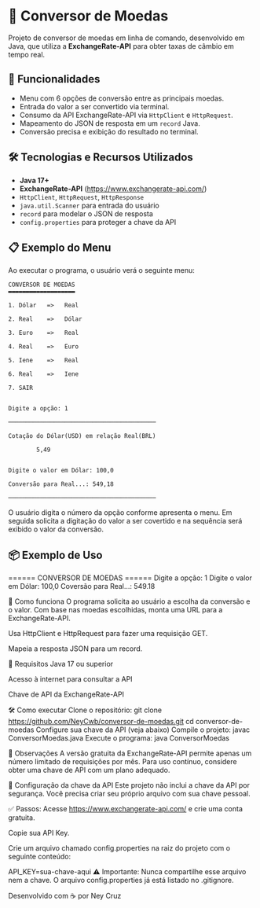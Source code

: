 # 💱 Conversor de Moedas

Projeto de conversor de moedas em linha de comando, desenvolvido em Java, que utiliza a **ExchangeRate-API** para obter taxas de câmbio em tempo real.

## 🚀 Funcionalidades

- Menu com 6 opções de conversão entre as principais moedas.
- Entrada do valor a ser convertido via terminal.
- Consumo da API ExchangeRate-API via `HttpClient` e `HttpRequest`.
- Mapeamento do JSON de resposta em um `record` Java.
- Conversão precisa e exibição do resultado no terminal.

## 🛠️ Tecnologias e Recursos Utilizados

- **Java 17+**
- **ExchangeRate-API** (https://www.exchangerate-api.com/)
- `HttpClient`, `HttpRequest`, `HttpResponse`
- `java.util.Scanner` para entrada do usuário
- `record` para modelar o JSON de resposta
- `config.properties` para proteger a chave da API


## 📋 Exemplo do Menu

Ao executar o programa, o usuário verá o seguinte menu:

	CONVERSOR DE MOEDAS
	▬▬▬▬▬▬▬▬▬▬▬▬▬▬▬▬▬▬▬

	1. Dólar   =>	Real

	2. Real    =>	Dólar

	3. Euro    =>	Real

	4. Real    =>	Euro

	5. Iene    =>	Real

	6. Real    =>	Iene

	7. SAIR


	Digite a opção: 1

	──────────────────────────────────────────

	Cotação do Dólar(USD) em relação Real(BRL) 

			5,49


	Digite o valor em Dólar: 100,0

	Conversão para Real...: 549,18

	──────────────────────────────────────────


O usuário digita o número da opção conforme apresenta o menu. Em seguida solicita a digitação do valor a ser covertido e na sequência será exibido o valor da conversão.

## 📦 Exemplo de Uso
====== CONVERSOR DE MOEDAS ======
Digite a opção: 1
Digite o valor em Dólar: 100,0
Coversão para Real...:  549.18

🧠 Como funciona
O programa solicita ao usuário a escolha da conversão e o valor.
Com base nas moedas escolhidas, monta uma URL para a ExchangeRate-API.

Usa HttpClient e HttpRequest para fazer uma requisição GET.

Mapeia a resposta JSON para um record. 

🔑 Requisitos
Java 17 ou superior

Acesso à internet para consultar a API

Chave de API da ExchangeRate-API 

🛠️ Como executar
Clone o repositório:
git clone https://github.com/NeyCwb/conversor-de-moedas.git
cd conversor-de-moedas
Configure sua chave da API (veja abaixo)
Compile o projeto:
javac ConversorMoedas.java
Execute o programa:
java ConversorMoedas

📎 Observações
A versão gratuita da ExchangeRate-API permite apenas um número limitado de requisições por mês.
Para uso contínuo, considere obter uma chave de API com um plano adequado.

🔐 Configuração da chave da API
Este projeto não inclui a chave da API por segurança. Você precisa criar seu próprio arquivo com sua chave pessoal.

✅ Passos:
Acesse https://www.exchangerate-api.com/ e crie uma conta gratuita.

Copie sua API Key.

Crie um arquivo chamado config.properties na raiz do projeto com o seguinte conteúdo:

API_KEY=sua-chave-aqui
⚠ Importante: Nunca compartilhe esse arquivo nem a chave.
O arquivo config.properties já está listado no .gitignore.

Desenvolvido com ☕ por Ney Cruz 
